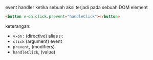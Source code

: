 event handler ketika sebuah aksi terjadi pada sebuah DOM element

```html
<button v-on:click.prevent="handleClick"></button>
```

keterangan:

- `v-on:` (directive) alias `@:`
- `click` (argument) event
- `prevent`, (modifiers)
- `handleClick`, (value)
